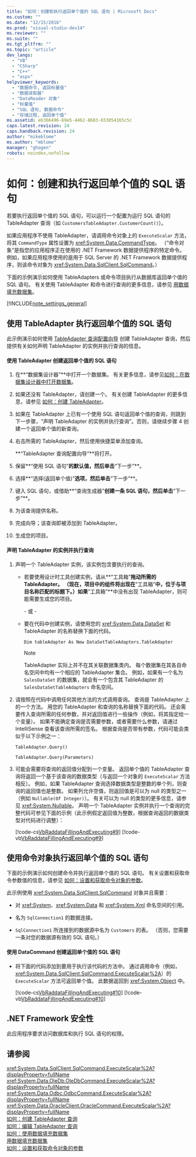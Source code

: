 ```yaml
---
title: "如何：创建和执行返回单个值的 SQL 语句 | Microsoft Docs"
ms.custom: ""
ms.date: "12/15/2016"
ms.prod: "visual-studio-dev14"
ms.reviewer: ""
ms.suite: ""
ms.tgt_pltfrm: ""
ms.topic: "article"
dev_langs: 
  - "VB"
  - "CSharp"
  - "C++"
  - "aspx"
helpviewer_keywords: 
  - "数据命令, 返回标量值"
  - "数据读取器"
  - "DataReader 对象"
  - "标量值"
  - "SQL 语句, 数据命令"
  - "存储过程, 返回单个值"
ms.assetid: eb366496-69e5-4462-8683-653054165c5c
caps.latest.revision: 24
caps.handback.revision: 24
author: "mikeblome"
ms.author: "mblome"
manager: "ghogen"
robots: noindex,nofollow
---
```

# 如何：创建和执行返回单个值的 SQL 语句
若要执行返回单个值的 SQL 语句，可以运行一个配置为运行 SQL 语句的 TableAdapter 查询（如 `CustomersTableAdapter.CustomerCount()`）。  
  
 如果应用程序不使用 TableAdapter，请调用命令对象上的 `ExecuteScalar` 方法，将其 `CommandType` 属性设置为 <xref:System.Data.CommandType>。  （“命令对象”是指您的应用程序正在使用的 .NET Framework 数据提供程序的特定命令。[](../Topic/.NET%20Framework%20Data%20Providers.md) 例如，如果应用程序使用的是用于 SQL Server 的 .NET Framework 数据提供程序，则该命令对象为 <xref:System.Data.SqlClient.SqlCommand>。）  
  
 下面的示例演示如何使用 TableAdapters 或命令项目执行从数据库返回单个值的 SQL 语句。  有关使用 TableAdapter 和命令进行查询的更多信息，请参见 [用数据填充数据集](../data-tools/fill-datasets-by-using-tableadapters.md)。  
  
 [!INCLUDE[note_settings_general](../data-tools/includes/note_settings_general_md.md)]  
  
## 使用 TableAdapter 执行返回单个值的 SQL 语句  
 此示例演示如何使用 [TableAdapter 查询配置向导](../data-tools/editing-tableadapters.md) 创建 TableAdapter 查询，然后提供有关如何声明 TableAdapter 的实例并执行查询的信息。  
  
#### 使用 TableAdapter 创建返回单个值的 SQL 语句  
  
1.  在**“数据集设计器”**中打开一个数据集。  有关更多信息，请参见[如何：在数据集设计器中打开数据集](../Topic/How%20to:%20Open%20a%20Dataset%20in%20the%20Dataset%20Designer.md)。  
  
2.  如果还没有 TableAdapter，请创建一个。  有关创建 TableAdapter 的更多信息，请参见 [如何：创建 TableAdapter](../data-tools/create-and-configure-tableadapters.md)。  
  
3.  如果在 TableAdapter 上已有一个使用 SQL 语句返回单个值的查询，则跳到下一步骤，“声明 TableAdapter 的实例并执行查询”。否则，请继续步骤 4 创建一个返回单个值的新查询。  
  
4.  右击所需的 TableAdapter，然后使用快捷菜单添加查询。  
  
     **“TableAdapter 查询配置向导”**将打开。  
  
5.  保留**“使用 SQL 语句”**的默认值，然后单击**“下一步”**。  
  
6.  选择**“选择\(返回单个值\)”**选项，然后单击**“下一步”**。  
  
7.  键入 SQL 语句，或借助**“查询生成器”**创建一条 SQL 语句，然后单击**“下一步”**。  
  
8.  为该查询提供名称。  
  
9. 完成向导；该查询即被添加到 TableAdapter。  
  
10. 生成您的项目。  
  
#### 声明 TableAdapter 的实例并执行查询  
  
1.  声明一个 TableAdapter 实例，该实例包含要执行的查询。  
  
    -   若要使用设计时工具创建实例，请从**“工具箱”**拖动所需的 TableAdapter。  （现在，项目中的组件将出现在**“工具箱”**中，位于与项目名称匹配的标题下。）如果**“工具箱”**中没有出现 TableAdapter，则可能需要生成您的项目。  
  
         \- 或 \-  
  
    -   要在代码中创建实例，请使用您的 <xref:System.Data.DataSet> 和 TableAdapter 的名称替换下面的代码。  
  
         `Dim tableAdapter As New DataSetTableAdapters.TableAdapter`  
  
        > [!NOTE]
        >  TableAdapter 实际上并不在其关联数据集类内。  每个数据集在其各自命名空间中均有一个相应的 TableAdapter 集合。  例如，如果有一个名为 `SalesDataSet` 的数据集，就会有一个包含其 TableAdapter 的 `SalesDataSetTableAdapters` 命名空间。  
  
2.  请按照在代码中调用任何其他方法的方式调用查询。  查询是 TableAdapter 上的一个方法。  用您的 TableAdapter 和查询的名称替换下面的代码。  还会需要传入查询所需的任何参数，并对返回值进行一些操作（例如，将其指定给一个变量）。  如果不能确定查询是否需要参数，或者需要什么参数，请通过 IntelliSense 查看该查询所需的签名。  根据查询是否带有参数，代码可能会类似于以下示例之一：  
  
     `TableAdapter.Query()`  
  
     `TableAdapter.Query(Parameters)`  
  
3.  可能会需要将查询的返回值分配到一个变量。  返回单个值的 TableAdapter 查询将返回一个基于该查询的数据类型（与返回一个对象的 `ExecuteScalar` 方法相反）。  例如，如果 TableAdapter 查询选择数据类型是整数的单个列，则查询的返回值也是整数。  如果列允许空值，则返回值是可以为 null 的类型之一（例如 `Nullable(Of Integer)`）。  有关可以为 null 的类型的更多信息，请参见 <xref:System.Nullable>。  声明一个 TableAdapter 实例并执行一个查询的完整代码可参见下面的示例（此示例假定返回值为整数，根据查询返回的数据类型对代码进行调整）：  
  
     [!code-cs[VbRaddataFillingAndExecuting#9](../data-tools/codesnippet/CSharp/how-to-create-and-execute-an-sql-statement-that-returns-a-single-value_1.cs)]
     [!code-vb[VbRaddataFillingAndExecuting#9](../data-tools/codesnippet/VisualBasic/how-to-create-and-execute-an-sql-statement-that-returns-a-single-value_1.vb)]  
  
## 使用命令对象执行返回单个值的 SQL 语句  
 下面的示例演示如何创建命令并执行返回单个值的 SQL 语句。  有关设置和获取命令参数值的信息，请参见 [如何：设置和获取命令对象的参数](../Topic/How%20to:%20Set%20and%20Get%20Parameters%20for%20Command%20Objects.md)。  
  
 此示例使用 <xref:System.Data.SqlClient.SqlCommand> 对象并且需要：  
  
-   对 <xref:System>、<xref:System.Data> 和 <xref:System.Xml> 命名空间的引用。  
  
-   名为 `SqlConnection1` 的数据连接。  
  
-   `SqlConnection1` 所连接到的数据源中名为 `Customers` 的表。  （否则，您需要一条对您的数据源有效的 SQL 语句。）  
  
#### 使用 DataCommand 创建返回单个值的 SQL 语句  
  
-   将下面的代码添加到要用于执行该代码的方法中。  通过调用命令（例如，<xref:System.Data.SqlClient.SqlCommand.ExecuteScalar%2A>）的 `ExecuteScalar` 方法可返回单个值。  此数据返回到 <xref:System.Object> 中。  
  
     [!code-cs[VbRaddataFillingAndExecuting#10](../data-tools/codesnippet/CSharp/how-to-create-and-execute-an-sql-statement-that-returns-a-single-value_2.cs)]
     [!code-vb[VbRaddataFillingAndExecuting#10](../data-tools/codesnippet/VisualBasic/how-to-create-and-execute-an-sql-statement-that-returns-a-single-value_2.vb)]  
  
## .NET Framework 安全性  
 此应用程序要求访问数据库和执行 SQL 语句的权限。  
  
## 请参阅  
 <xref:System.Data.SqlClient.SqlCommand.ExecuteScalar%2A?displayProperty=fullName>   
 <xref:System.Data.OleDb.OleDbCommand.ExecuteScalar%2A?displayProperty=fullName>   
 <xref:System.Data.Odbc.OdbcCommand.ExecuteScalar%2A?displayProperty=fullName>   
 <xref:System.Data.OracleClient.OracleCommand.ExecuteScalar%2A?displayProperty=fullName>   
 [如何：创建 TableAdapter 查询](../data-tools/how-to-create-tableadapter-queries.md)   
 [如何：编辑 TableAdapter 查询](../data-tools/how-to-edit-tableadapter-queries.md)   
 [如何：使用数据填充数据集](../data-tools/how-to-fill-a-dataset-with-data.md)   
 [用数据填充数据集](../data-tools/fill-datasets-by-using-tableadapters.md)   
 [如何：设置和获取命令对象的参数](../Topic/How%20to:%20Set%20and%20Get%20Parameters%20for%20Command%20Objects.md)